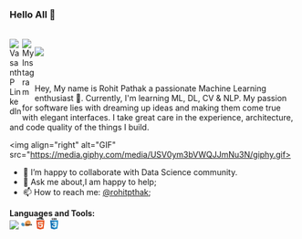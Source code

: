 ### Hello All 👋
<br/>

<a href="https://www.linkedin.com/in/rohit-pathak-97b36118a/">
  <img align="left" alt="Vasanth P LinkedIn" width="22px" src="https://raw.githubusercontent.com/peterthehan/peterthehan/master/assets/linkedin.svg" />

<a href="https://www.instagram.com/_rohitpthak_/">
  <img align="left" alt="My Instagram" width="22px" src="https://raw.githubusercontent.com/peterthehan/peterthehan/master/assets/instagram.svg" />
</a>

![](https://visitor-badge.glitch.me/badge?page_id=rohitpathak18.rohitpathak18)

<br />

Hey, My name is Rohit Pathak a passionate Machine Learning enthusiast 🚀. Currently, I'm  learning ML, DL, CV & NLP. My passion for software lies with dreaming up ideas and making them come true with elegant interfaces. I take great care in the experience, architecture, and code quality of the things I build.

<img align="right" alt="GIF" src="https://media.giphy.com/media/USV0ym3bVWQJJmNu3N/giphy.gif>


- 👯 I’m happy to collaborate with Data Science community.
- 💬 Ask me about,I am happy to help;
- 📫 How to reach me: [@rohitpthak](https://www.instagram.com/_rohitpthak_/);

**Languages and Tools:**  
<code><img height="20" src="https://raw.githubusercontent.com/github/explore/80688e429a7d4ef2fca1e82350fe8e3517d3494d/topics/python/python.png"></code>
<code><img height="20" src="https://raw.githubusercontent.com/github/explore/80688e429a7d4ef2fca1e82350fe8e3517d3494d/topics/scikit-learn/scikit-learn.png"></code>
<code><img height="20" src="https://raw.githubusercontent.com/github/explore/80688e429a7d4ef2fca1e82350fe8e3517d3494d/topics/html/html.png"></code>
<code><img height="20" src="https://raw.githubusercontent.com/github/explore/80688e429a7d4ef2fca1e82350fe8e3517d3494d/topics/css/css.png"></code>
